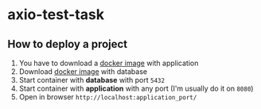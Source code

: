 # axio-test-task
## How to deploy a project
 1) You have to download a [docker image](https://hub.docker.com/repository/docker/l3r8y/axio-test-task-image/general) with application
 2) Download [docker image](https://hub.docker.com/repository/docker/l3r8y/axio-test-task-image/general) with database
 3) Start container with **database** with port `5432`
 4) Start container with **application** with any port (I'm usually do it on `8080`)
 5) Open in browser `http://localhost:application_port/`